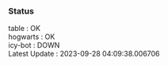 ### Status


table : OK  
hogwarts : OK  
icy-bot : DOWN  
Latest Update : 2023-09-28 04:09:38.006706
